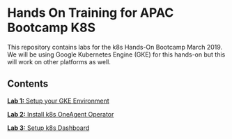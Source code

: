 # Hands On Training for APAC Bootcamp K8S 

This repository contains labs for the k8s Hands-On Bootcamp March 2019. We will be using Google Kubernetes Engine (GKE) for this hands-on but this will work on other platforms as well. 

## Contents

[**Lab 1:** Setup your GKE Environment](/gke)

[**Lab 2:** Install k8s OneAgent Operator](/k8s)

[**Lab 3:** Setup k8s Dashboard](/dashboardapi)
